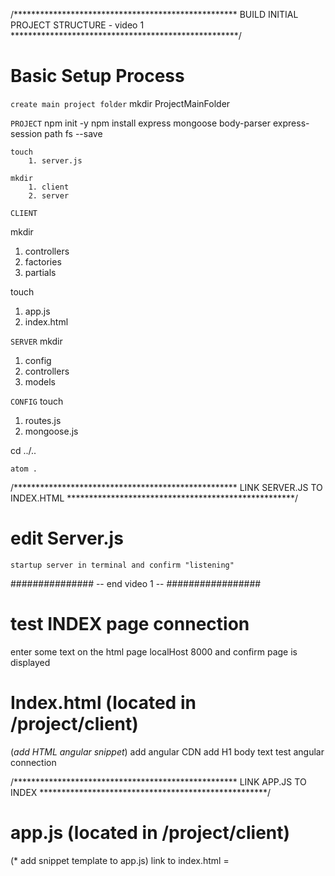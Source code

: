 /***************************************************
          BUILD INITIAL PROJECT STRUCTURE - video 1
****************************************************/

# Basic Setup Process
`create main project folder`
mkdir ProjectMainFolder

`PROJECT`
    npm init -y
    npm install express mongoose body-parser express-session path fs --save

    touch
        1. server.js

    mkdir
        1. client
        2. server

`CLIENT`

mkdir
1. controllers
2. factories
3. partials

touch
1. app.js
2. index.html

`SERVER`
mkdir
1. config
2. controllers
3. models

`CONFIG`
touch
1. routes.js
2. mongoose.js

cd ../..

`atom .`

/***************************************************
          LINK SERVER.JS TO INDEX.HTML
****************************************************/

# edit Server.js

`startup server in terminal and confirm "listening"`



############### --  end video 1  -- #################




# test INDEX page connection

enter some text on the html page
localHost 8000 and confirm page is displayed

# Index.html (located in /project/client)

(*add HTML angular snippet*)
add angular CDN
add H1 body text
test angular connection

/***************************************************
              LINK APP.JS TO INDEX
****************************************************/

# app.js  (located in /project/client)

(* add snippet template to app.js)
link to index.html = <script src='app.js'>
test new link
console.log(app) = check for object in dev section

# add 1st partial route to APP.js

inject ngRoute
add 'angular-route.js' to script links on index.html
setup partial $routeProvider routes

/***************************************************
          CREATE PARTIAL PAGE AND LINK
****************************************************/

# create new partial.html page (located in /client/partials)

add some dummy text to file
add <div tag to html 'ng-view'
test connection of the (2) pages
  at this point the URL is '/#/login'



############### --  end video 2  -- #################



# build Form on login partial

<Form
<input type='text' value='name'
input type=submit value=login here
(templates 'talk' to controllers, so build controller next)

/***************************************************
              CREATE CONTROLLER AND LINK
****************************************************/

# CREATE controller = 'login.js' (located in: /client/controllers)

add console log test

# add LINK to login.js file on index.html

src='controllers/login.js'
test the link.  Check for the console.log

# EDIT login.js file

add controller snippet
name the controller

/***************************************************
      BUILD LINK BETWEEN FORM AND CONTROLLER
****************************************************/
# ADD link between partial page and controller

1. add div to partial page
    ng-controller='nameOfNewController'
                  OR
2. add template load code on the app.js route.

# TEST the connection

refresh the page and see if console errors

# ADD ng-submit tag to Form

<form ng-submit='{{'name_of_function'()}}'

# ADD the function code to the controller.

$scope.logReg = function (){
  console.log($scope.name_of_function)
}

# test function addition

back to partial view page.
enter dummy text and submit.
Look for object and new data in console in dev tools.

############### --  end video 3  -- #################


/***************************************************
              VALIDATIONS & FACTORY - video 4
****************************************************/

# CREATE errror handling logic in controller

``(DRY practice would be to handle in a separate controller)``
$scope.errors = [];
build out error logic
  $scope.errors = [] // reset error array to empty array
  if(!scope.loginReg){
    $scope.errors.push('please enter name')
  }
ex: if($scope.loginReg.name.length < 3)

# LINK and test this logic to partials HTML page

new <P> tag style='color:red'
ng-repeat error in errors track by $index

# TEST above logic and output

fill out bad data on form and submit.  Should see error messages.

# CREATE factory file (located in /client/factories)

loginFactory.js is one file name idea

# LINK new factory file to HTML file

src='factories/loginFactory.js'

# BUILD code for factory .js file

insert angular snippet
app.factory = .....

# ADD factory by name to Controller params

app.controller('loginController', ['$scope', function($scope, LoginFactory)

# TEST link

console.log(LoginFactory) to see what it is.
TEST by inputting valid data in form and submit
should get output of Empty {}


  ############### --  end video 4  -- #################


  /***************************************************
                VALIDATIONS & FACTORY - video 5
  ****************************************************/













































































//
